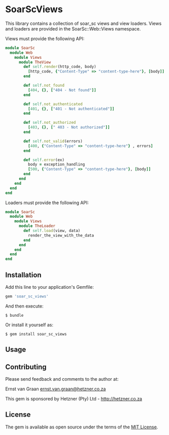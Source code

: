 # SoarScViews

This library contains a collection of soar_sc views and view loaders. Views and loaders are provided in the SoarSc::Web::Views namespace.

Views must provide the following API:

```ruby
module SoarSc
  module Web
    module Views
      module TheView
        def self.render(http_code, body)
          [http_code, {"Content-Type" => "content-type-here"}, [body]]
        end

        def self.not_found
          [404, {}, ["404 - Not found"]]
        end

        def self.not_authenticated
          [401, {}, ["401 - Not authenticated"]]
        end

        def self.not_authorized
          [403, {}, [" 403 - Not authorized"]]
        end

        def self.not_valid(errors)
          [400, {"Content-Type" => "content-type-here"} , errors]
        end

        def self.error(ex)
          body = exception_handling
          [500, {"Content-Type" => "content-type-here"}, [body]]
        end
      end
    end
  end
end
```

Loaders must provide the following API:

```ruby
module SoarSc
  module Web
    module Views
      module TheLoader
        def self.load(view, data)
          render_the_view_with_the_data
        end
      end
    end
  end
end

```

## Installation

Add this line to your application's Gemfile:

```ruby
gem 'soar_sc_views'
```

And then execute:

    $ bundle

Or install it yourself as:

    $ gem install soar_sc_views

## Usage



## Contributing

Please send feedback and comments to the author at:

Ernst van Graan <ernst.van.graan@hetzner.co.za>

This gem is sponsored by Hetzner (Pty) Ltd - http://hetzner.co.za

## License

The gem is available as open source under the terms of the [MIT License](http://opensource.org/licenses/MIT).

